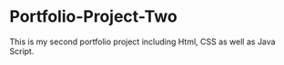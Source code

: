 # Portfolio-Project-Two
This is my second portfolio project including Html, CSS as well as Java Script.
